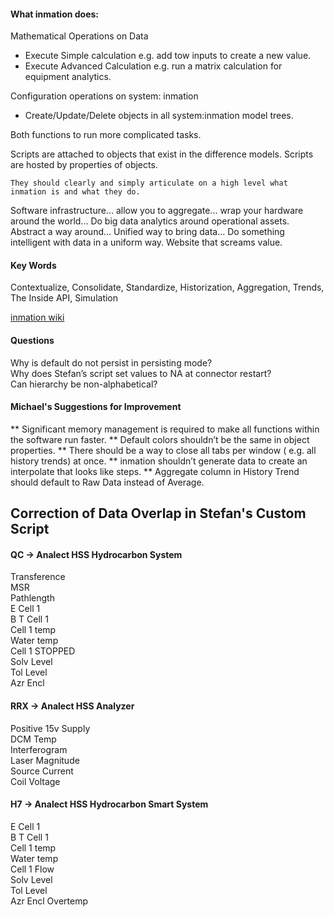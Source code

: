 #### What inmation does:

Mathematical Operations on Data
  * Execute Simple calculation e.g. add tow inputs to create a new value.
  * Execute Advanced Calculation e.g. run a matrix calculation for equipment analytics.
  
Configuration operations on system: inmation
  * Create/Update/Delete objects in all system:inmation model trees.

Both functions to run more complicated tasks.

Scripts are attached to objects that exist in the difference models.
Scripts are hosted by properties of objects.

```
They should clearly and simply articulate on a high level what inmation is and what they do.
```
Software infrastructure... allow you to aggregate... wrap your hardware around the world...
Do big data analytics around operational assets.
Abstract a way around...
Unified way to bring data...
Do something intelligent with data in a uniform way. Website that screams value.

#### Key Words

Contextualize, Consolidate, Standardize, Historization, Aggregation, Trends, The Inside API, Simulation

[inmation wiki](https://inmation.com/wiki/index.php?title=Main_Page)

#### Questions

Why is default do not persist in persisting mode?</br>
Why does Stefan’s script set values to NA at connector restart?</br>
Can hierarchy be non-alphabetical?

#### Michael's Suggestions for Improvement

** Significant memory management is required to make all functions within the software run faster.
** Default colors shouldn’t be the same in object properties.
** There should be a way to close all tabs per window ( e.g. all history trends) at once.
** inmation shouldn’t generate data to create an interpolate that looks like steps.
** Aggregate column in History Trend should default to Raw Data instead of Average.

## Correction of Data Overlap in Stefan's Custom Script

#### QC -> Analect HSS Hydrocarbon System

Transference</br>
MSR</br>
Pathlength</br>
E Cell 1</br>
B T Cell 1</br>
Cell 1 temp</br>
Water temp</br>
Cell 1 STOPPED</br>
Solv Level</br>
Tol Level</br>
Azr Encl

#### RRX -> Analect HSS Analyzer

Positive 15v Supply</br>
DCM Temp</br>
Interferogram</br>
Laser Magnitude</br>
Source Current</br>
Coil Voltage

#### H7 -> Analect HSS Hydrocarbon Smart System

E Cell 1</br>
B T Cell 1</br>
Cell 1 temp</br>
Water temp</br>
Cell 1 Flow</br>
Solv Level</br>
Tol Level</br>
Azr Encl Overtemp
